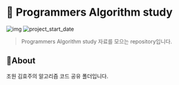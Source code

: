 # 💪 Programmers Algorithm study

![img](https://img.shields.io/badge/Algorithm_Study--orange) ![project_start_date](https://img.shields.io/badge/Project%20Start%20Date-2021--03--11-informational.svg)

> Programmers Algorithm study 자료를 모으는 repository입니다.

## :memo:About

조원 김효주의 알고리즘 코드 공유 폴더입니다.
